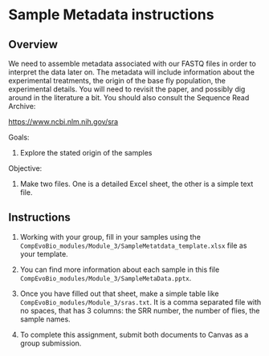 # **Sample Metadata instructions**

## Overview
We need to assemble metadata associated with our FASTQ files in order to interpret the data later on. The metadata will include information about the experimental treatments, the origin of the base fly population, the experimental details. You will need to revisit the paper, and possibly dig around in the literature a bit. You should also consult the Sequence Read Archive:

https://www.ncbi.nlm.nih.gov/sra

Goals:
1. Explore the stated origin of the samples

Objective:
1. Make two files. One is a detailed Excel sheet, the other is a simple text file.

## Instructions
1. Working with your group, fill in your samples using the `CompEvoBio_modules/Module_3/SampleMetatdata_template.xlsx` file as your template.

2. You can find more information about each sample in this file `CompEvoBio_modules/Module_3/SampleMetaData.pptx`.

3. Once you have filled out that sheet, make a simple table like `CompEvoBio_modules/Module_3/sras.txt`. It is a comma separated file with no spaces, that has 3 columns: the SRR number, the number of flies, the sample names.

4. To complete this assignment, submit both documents to Canvas as a group submission.
